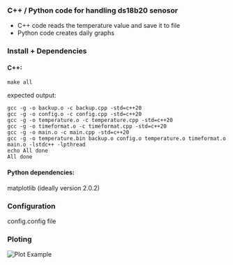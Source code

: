 ### C++ / Python code for handling ds18b20 senosor
- C++ code reads the temperature value and save it to file
- Python code creates daily graphs

### Install + Dependencies
#### C++:

```make all```

expected output:

```
gcc -g -o backup.o -c backup.cpp -std=c++20
gcc -g -o config.o -c config.cpp -std=c++20
gcc -g -o temperature.o -c temperature.cpp -std=c++20
gcc -g -o timeformat.o -c timeformat.cpp -std=c++20
gcc -g -o main.o -c main.cpp -std=c++20
gcc -g -o temperature.bin backup.o config.o temperature.o timeformat.o main.o -lstdc++ -lpthread
echo All done
All done
```

#### Python dependencies:

matplotlib (ideally version 2.0.2)

### Configuration
config.config file

### Ploting

![Plot Example](data/2020-12-28.png)
